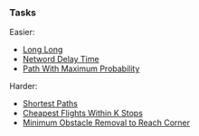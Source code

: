 ### Tasks
Easier:
* [Long Long](https://www.hackerrank.com/contests/sda-hw-11/challenges/long-long/problem)
* [Netword Delay Time](https://leetcode.com/problems/network-delay-time/)
* [Path With Maximum Probability](https://leetcode.com/problems/path-with-maximum-probability/description/)

Harder:
* [Shortest Paths](https://www.hackerrank.com/contests/6-20232024/challenges/shortest-paths-2/problem)
* [Cheapest Flights Within K Stops](https://leetcode.com/problems/cheapest-flights-within-k-stops/)
* [Minimum Obstacle Removal to Reach Corner](https://leetcode.com/problems/minimum-obstacle-removal-to-reach-corner/)
